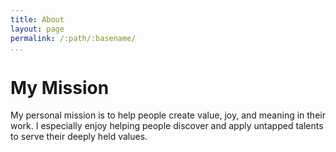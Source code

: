 ```yaml
---
title: About
layout: page
permalink: /:path/:basename/
...
```


<p></p>

# My Mission

My personal mission
is to help people create value, joy, and meaning in their work.
I especially enjoy helping people
discover and apply untapped talents to serve their deeply held values.

